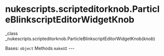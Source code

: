 # nukescripts.scripteditorknob.ParticleBlinkscriptEditorWidgetKnob
_class _nukescripts.scripteditorknob.ParticleBlinkscriptEditorWidgetKnob(_knob_)

Bases: `object`
Methods
`makeUI` ---